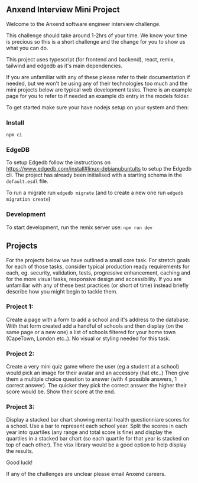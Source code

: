 ## Anxend Interview Mini Project

Welcome to the Anxend software engineer interview challenge.

This challenge should take around 1-2hrs of your time. We know your time is precious so this is a short challenge and the change for you to show us what you can do.

This project uses typescript (for frontend and backend), react, remix, tailwind and edgedb as it's main dependencies.

If you are unfamiliar with any of these please refer to their documentation if needed, but we won't be using any of their technologies too much and the mini projects below are typical web development tasks. There is an example page for you to refer to if needed an example db entry in the models folder.

To get started make sure your have nodejs setup on your system and then:

### Install

`npm ci`

### EdgeDB

To setup Edgedb follow the instructions on https://www.edgedb.com/install#linux-debianubuntults to setup the Edgedb cli.
The project has already been initialised with a starting schema in the `default.esdl` file.

To run a migrate run `edgedb migrate`
(and to create a new one run `edgedb migration create`)

### Development

To start development, run the remix server use: `npm run dev`

## Projects

For the projects below we have outlined a small core task.
For stretch goals for each of those tasks, consider typical production ready requirements for each,
eg. security, validation, tests, progressive enhancement, caching and for the more visual tasks, responsive design and accessibility.
If you are unfamiliar with any of these best practices (or short of time) instead briefly describe how you might begin to tackle them.

### Project 1:

Create a page with a form to add a school and it's address to the database.
With that form created add a handful of schools and then display (on the same page or a new one) a list of schools filtered for your home town (CapeTown, London etc..).
No visual or styling needed for this task.

### Project 2:

Create a very mini quiz game where the user (eg a student at a school) would pick an image for their avatar and an accessory (hat etc..) Then give them a multiple choice question to answer (with 4 possible answers, 1 correct answer). The quicker they pick the correct answer the higher their score would be. Show their score at the end.

### Project 3:

Display a stacked bar chart showing mental health questionniare scores for a school. Use a bar to represent each school year. Split the scores in each year into quartiles (any range and total score is fine) and display the quartiles in a stacked bar chart (so each quartile for that year is stacked on top of each other). The visx library would be a good option to help display the results.

Good luck!

If any of the challenges are unclear please email Anxend careers.
